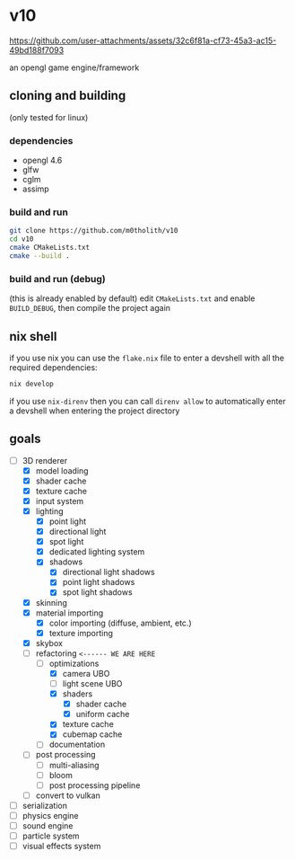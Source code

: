# v10

https://github.com/user-attachments/assets/32c6f81a-cf73-45a3-ac15-49bd188f7093

an opengl game engine/framework
## cloning and building
(only tested for linux)
### dependencies
- opengl 4.6
- glfw
- cglm
- assimp
### build and run
```bash
git clone https://github.com/m0tholith/v10
cd v10
cmake CMakeLists.txt
cmake --build .
```
### build and run (debug)
(this is already enabled by default)
edit `CMakeLists.txt` and enable `BUILD_DEBUG`, then compile the project again
## nix shell
if you use nix you can use the `flake.nix` file to enter a devshell with all the required dependencies:
```bash
nix develop
```
if you use `nix-direnv` then you can call `direnv allow` to automatically enter a devshell when entering the project directory
## goals
- [ ] 3D renderer
    - [X] model loading
    - [X] shader cache
    - [X] texture cache
    - [X] input system
    - [X] lighting
        - [X] point light
        - [X] directional light
        - [X] spot light
        - [X] dedicated lighting system
        - [X] shadows
            - [X] directional light shadows
            - [X] point light shadows
            - [X] spot light shadows
    - [X] skinning
    - [X] material importing
        - [X] color importing (diffuse, ambient, etc.)
        - [X] texture importing
    - [X] skybox
    - [ ] refactoring `<------ WE ARE HERE`
        - [ ] optimizations
            - [X] camera UBO
            - [ ] light scene UBO
            - [X] shaders
                - [X] shader cache
                - [X] uniform cache
            - [X] texture cache
            - [X] cubemap cache
        - [ ] documentation
    - [ ] post processing
        - [ ] multi-aliasing
        - [ ] bloom
        - [ ] post processing pipeline
    - [ ] convert to vulkan
- [ ] serialization
- [ ] physics engine
- [ ] sound engine
- [ ] particle system
- [ ] visual effects system
